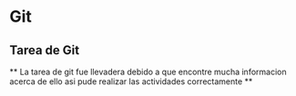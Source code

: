 # Git
## Tarea de Git
** La tarea de git fue llevadera debido a que encontre mucha informacion acerca de ello asi pude realizar las actividades correctamente **
